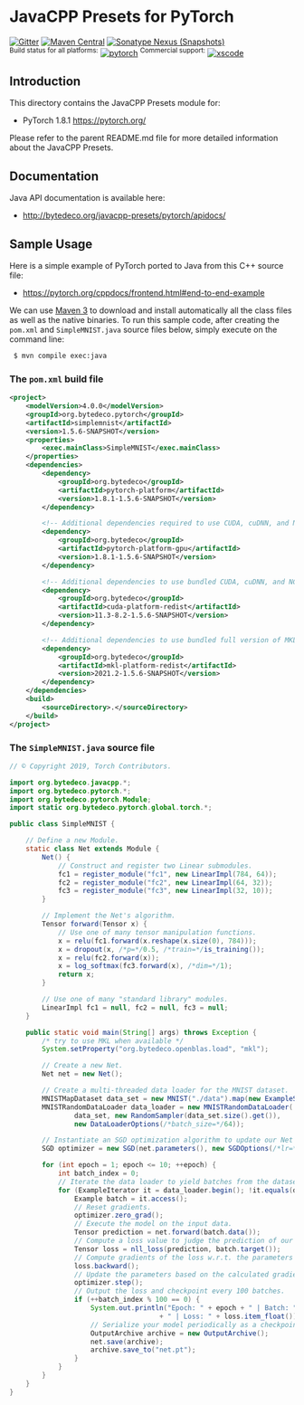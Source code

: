 JavaCPP Presets for PyTorch
===========================

[![Gitter](https://badges.gitter.im/bytedeco/javacpp.svg)](https://gitter.im/bytedeco/javacpp) [![Maven Central](https://maven-badges.herokuapp.com/maven-central/org.bytedeco/pytorch/badge.svg)](https://maven-badges.herokuapp.com/maven-central/org.bytedeco/pytorch) [![Sonatype Nexus (Snapshots)](https://img.shields.io/nexus/s/https/oss.sonatype.org/org.bytedeco/pytorch.svg)](http://bytedeco.org/builds/)  
<sup>Build status for all platforms:</sup> [![pytorch](https://github.com/bytedeco/javacpp-presets/workflows/pytorch/badge.svg)](https://github.com/bytedeco/javacpp-presets/actions?query=workflow%3Apytorch)  <sup>Commercial support:</sup> [![xscode](https://img.shields.io/badge/Available%20on-xs%3Acode-blue?style=?style=plastic&logo=appveyor&logo=data:image/png;base64,iVBORw0KGgoAAAANSUhEUgAAAEAAAABACAMAAACdt4HsAAAAGXRFWHRTb2Z0d2FyZQBBZG9iZSBJbWFnZVJlYWR5ccllPAAAAAZQTFRF////////VXz1bAAAAAJ0Uk5T/wDltzBKAAAAlUlEQVR42uzXSwqAMAwE0Mn9L+3Ggtgkk35QwcnSJo9S+yGwM9DCooCbgn4YrJ4CIPUcQF7/XSBbx2TEz4sAZ2q1RAECBAiYBlCtvwN+KiYAlG7UDGj59MViT9hOwEqAhYCtAsUZvL6I6W8c2wcbd+LIWSCHSTeSAAECngN4xxIDSK9f4B9t377Wd7H5Nt7/Xz8eAgwAvesLRjYYPuUAAAAASUVORK5CYII=)](https://xscode.com/bytedeco/javacpp-presets)


Introduction
------------
This directory contains the JavaCPP Presets module for:

 * PyTorch 1.8.1  https://pytorch.org/

Please refer to the parent README.md file for more detailed information about the JavaCPP Presets.


Documentation
-------------
Java API documentation is available here:

 * http://bytedeco.org/javacpp-presets/pytorch/apidocs/


Sample Usage
------------
Here is a simple example of PyTorch ported to Java from this C++ source file:

 * https://pytorch.org/cppdocs/frontend.html#end-to-end-example

We can use [Maven 3](http://maven.apache.org/) to download and install automatically all the class files as well as the native binaries. To run this sample code, after creating the `pom.xml` and `SimpleMNIST.java` source files below, simply execute on the command line:
```bash
 $ mvn compile exec:java
```

### The `pom.xml` build file
```xml
<project>
    <modelVersion>4.0.0</modelVersion>
    <groupId>org.bytedeco.pytorch</groupId>
    <artifactId>simplemnist</artifactId>
    <version>1.5.6-SNAPSHOT</version>
    <properties>
        <exec.mainClass>SimpleMNIST</exec.mainClass>
    </properties>
    <dependencies>
        <dependency>
            <groupId>org.bytedeco</groupId>
            <artifactId>pytorch-platform</artifactId>
            <version>1.8.1-1.5.6-SNAPSHOT</version>
        </dependency>

        <!-- Additional dependencies required to use CUDA, cuDNN, and NCCL -->
        <dependency>
            <groupId>org.bytedeco</groupId>
            <artifactId>pytorch-platform-gpu</artifactId>
            <version>1.8.1-1.5.6-SNAPSHOT</version>
        </dependency>

        <!-- Additional dependencies to use bundled CUDA, cuDNN, and NCCL -->
        <dependency>
            <groupId>org.bytedeco</groupId>
            <artifactId>cuda-platform-redist</artifactId>
            <version>11.3-8.2-1.5.6-SNAPSHOT</version>
        </dependency>

        <!-- Additional dependencies to use bundled full version of MKL -->
        <dependency>
            <groupId>org.bytedeco</groupId>
            <artifactId>mkl-platform-redist</artifactId>
            <version>2021.2-1.5.6-SNAPSHOT</version>
        </dependency>
    </dependencies>
    <build>
        <sourceDirectory>.</sourceDirectory>
    </build>
</project>
```

### The `SimpleMNIST.java` source file
```java
// © Copyright 2019, Torch Contributors.

import org.bytedeco.javacpp.*;
import org.bytedeco.pytorch.*;
import org.bytedeco.pytorch.Module;
import static org.bytedeco.pytorch.global.torch.*;

public class SimpleMNIST {

    // Define a new Module.
    static class Net extends Module {
        Net() {
            // Construct and register two Linear submodules.
            fc1 = register_module("fc1", new LinearImpl(784, 64));
            fc2 = register_module("fc2", new LinearImpl(64, 32));
            fc3 = register_module("fc3", new LinearImpl(32, 10));
        }

        // Implement the Net's algorithm.
        Tensor forward(Tensor x) {
            // Use one of many tensor manipulation functions.
            x = relu(fc1.forward(x.reshape(x.size(0), 784)));
            x = dropout(x, /*p=*/0.5, /*train=*/is_training());
            x = relu(fc2.forward(x));
            x = log_softmax(fc3.forward(x), /*dim=*/1);
            return x;
        }

        // Use one of many "standard library" modules.
        LinearImpl fc1 = null, fc2 = null, fc3 = null;
    }

    public static void main(String[] args) throws Exception {
        /* try to use MKL when available */
        System.setProperty("org.bytedeco.openblas.load", "mkl");

        // Create a new Net.
        Net net = new Net();

        // Create a multi-threaded data loader for the MNIST dataset.
        MNISTMapDataset data_set = new MNIST("./data").map(new ExampleStack());
        MNISTRandomDataLoader data_loader = new MNISTRandomDataLoader(
                data_set, new RandomSampler(data_set.size().get()),
                new DataLoaderOptions(/*batch_size=*/64));

        // Instantiate an SGD optimization algorithm to update our Net's parameters.
        SGD optimizer = new SGD(net.parameters(), new SGDOptions(/*lr=*/0.01));

        for (int epoch = 1; epoch <= 10; ++epoch) {
            int batch_index = 0;
            // Iterate the data loader to yield batches from the dataset.
            for (ExampleIterator it = data_loader.begin(); !it.equals(data_loader.end()); it = it.increment()) {
                Example batch = it.access();
                // Reset gradients.
                optimizer.zero_grad();
                // Execute the model on the input data.
                Tensor prediction = net.forward(batch.data());
                // Compute a loss value to judge the prediction of our model.
                Tensor loss = nll_loss(prediction, batch.target());
                // Compute gradients of the loss w.r.t. the parameters of our model.
                loss.backward();
                // Update the parameters based on the calculated gradients.
                optimizer.step();
                // Output the loss and checkpoint every 100 batches.
                if (++batch_index % 100 == 0) {
                    System.out.println("Epoch: " + epoch + " | Batch: " + batch_index
                                     + " | Loss: " + loss.item_float());
                    // Serialize your model periodically as a checkpoint.
                    OutputArchive archive = new OutputArchive();
                    net.save(archive);
                    archive.save_to("net.pt");
                }
            }
        }
    }
}
```

